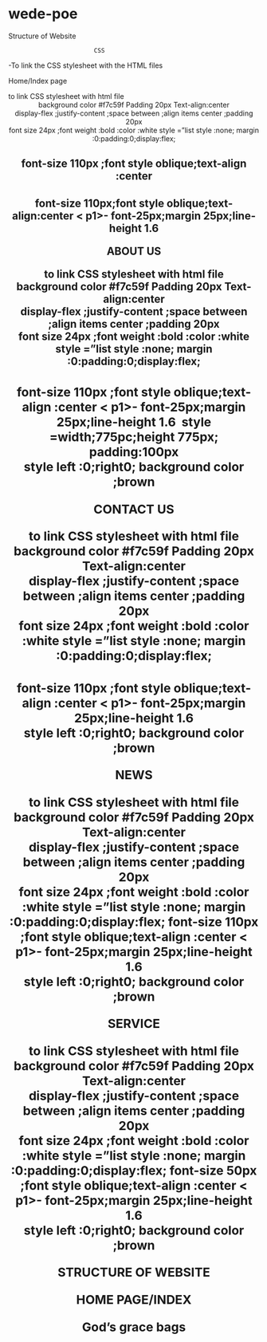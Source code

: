 # wede-poe 
Structure of Website 

                            CSS
 
<link> -To link the  CSS stylesheet with the HTML files   

Home/Index page  

<link> to link CSS stylesheet with html file 
<header>background color #f7c59f
Padding 20px 
Text-align:center 
<nav> display-flex ;justify-content ;space between ;align items center ;padding 20px 
<div>font size 24px ;font weight :bold :color :white  
<a herf”#” style text decoration :none :color white  ;text align left  
<ul> style =”list style :none; margin :0:padding:0;display:flex; 
<h1>  font-size 110px ;font style oblique;text-align :center 
<h2> font-size 110px;font style oblique;text-align:center   
< p1>-<p3> font-25px;margin 25px;line-height 1.6  

ABOUT US   
<link> to link CSS stylesheet with html file 
<header>background color #f7c59f
Padding 20px 
Text-align:center 
<nav> display-flex ;justify-content ;space between ;align items center ;padding 20px 
<div>font size 24px ;font weight :bold :color :white  
<a herf”#” style text decoration :none :color white  ;text align left  
<ul> style =”list style :none; margin :0:padding:0;display:flex; 
<h1><h1>  font-size 110px ;font style oblique;text-align :center  
< p1>-<p3> font-25px;margin 25px;line-height 1.6  
<img> style =width;775pc;height 775px; padding:100px
<footer>style left :0;right0; background color ;brown  

CONTACT US  

<link> to link CSS stylesheet with html file 
<header>background color #f7c59f
Padding 20px 
Text-align:center 
<nav> display-flex ;justify-content ;space between ;align items center ;padding 20px 
<div>font size 24px ;font weight :bold :color :white  
<a herf”#” style text decoration :none :color white  ;text align left  
<ul> style =”list style :none; margin :0:padding:0;display:flex; 
<h1 –h4>  font-size 110px ;font style oblique;text-align :center 
< p1>-<p14> font-25px;margin 25px;line-height 1.6   
<footer>style left :0;right0; background color ;brown   

NEWS 
<link> to link CSS stylesheet with html file 
<header>background color #f7c59f
Padding 20px 
Text-align:center 
<nav> display-flex ;justify-content ;space between ;align items center ;padding 20px 
<div>font size 24px ;font weight :bold :color :white  
<a herf”#” style text decoration :none :color white  ;text align left  
<ul> style =”list style :none; margin :0:padding:0;display:flex; 
<h1-h6>  font-size 110px ;font style oblique;text-align :center    
< p1>-<p7> font-25px;margin 25px;line-height 1.6   
<footer>style left :0;right0; background color ;brown   

SERVICE  

<link> to link CSS stylesheet with html file 
<header>background color #f7c59f
Padding 20px 
Text-align:center 
<nav> display-flex ;justify-content ;space between ;align items center ;padding 20px 
<div>font size 24px ;font weight :bold :color :white  
<a herf”#” style text decoration :none :color white  ;text align left  
<ul> style =”list style :none; margin :0:padding:0;display:flex; 
<h1-h5>  font-size 50px ;font style oblique;text-align :center 
< p1>-<p4> font-25px;margin 25px;line-height 1.6   
<footer>style left :0;right0; background color ;brown    













STRUCTURE OF WEBSITE 







HOME PAGE/INDEX 

God’s grace bags<title>
Logo –God’s grace bag,<title>
Navigation bar- <nav> <div>all links, about us ,home, contact us ,enquiries ,services 
 Heading –Gods grace bags<h1></h1> 
Semi-heading-Faith inspired bags for everyday life 
Content-<p1-p3> 
<br> to separate each line on content 
1 image-<img src” images / ggb handbag.jpg’> image of model holding our latest bag 
<br> to separate image from footer 
 Footer-<footer></footer> tag <ul><li><a herf> all  links ,about us, home, contact us, enquiries ,services  

ABOUT US PAGE 

God’s grace bags<title>
Logo –God’s grace bag,<title>
Navigation bar- <nav> <div>all links, about us ,home, contact us ,enquiries ,services 
Heading- About us <h1></h1>
Content- <p1-p4> 
1 image-<img src”images/ggb tote bag.png>
<br> to separate image from footer 
 Footer-<footer></footer> tag <ul><li><a herf> all  links ,about us, home, contact us, enquiries ,services  
 CONTACT US PAGE 
God’s grace bags<title>
Logo –God’s grace bag,<title>
Navigation bar- <nav> <div>all links, about us ,home, contact us ,enquiries ,services 
Heading- Contact us<h1></h1> 
Content-<p1-p15>
<br> to separate image from footer 
 Footer-<footer></footer> tag <ul><li><a herf> all  links ,about us, home, contact us, enquiries ,services  

ENQUIRIES PAGE   
God’s grace bags<title>
Logo –God’s grace bag,<title>
Navigation bar- <nav> <div>all links, about us ,home, contact us ,enquiries ,services 
Headings-News <h1-<h7> 
Content-<p1-p7>
Footer-<footer></footer> tag <ul><li><a herf> all  links ,about us, home, contact us, enquiries ,services  

SERVIVES PAGE
God’s grace bags<title>
Logo –God’s grace bag,<title>
Navigation bar- <nav> <div>all links, about us ,home, contact us ,enquiries ,services  
Headings-<h1-h6>
Content-<p1-5>
Footer-<footer></footer> tag <ul><li><a herf> all  links ,about us, home, contact us, enquiries ,services  

